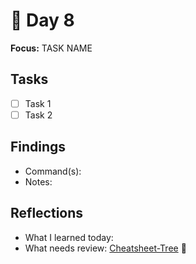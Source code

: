 # 📓 Day 8

**Focus:** TASK NAME

## Tasks
- [ ] Task 1
- [ ] Task 2

## Findings
- Command(s): 
- Notes: 

## Reflections
- What I learned today:
- What needs review:
[Cheatsheet-Tree](Cheatsheet-Tree.md) 🔗
